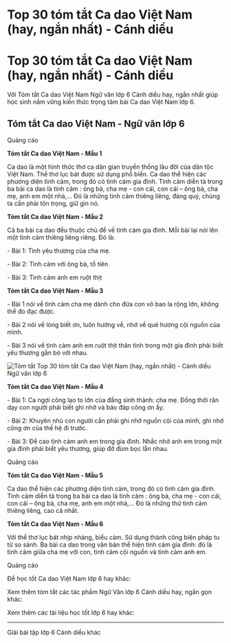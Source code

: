 # Top 30 tóm tắt Ca dao Việt Nam (hay, ngắn nhất) - Cánh diều

# Top 30 tóm tắt Ca dao Việt Nam (hay, ngắn nhất) - Cánh diều

Với Tóm tắt Ca dao Việt Nam Ngữ văn lớp 6 Cánh diều hay, ngắn nhất giúp học sinh nắm vững kiến thức trọng tâm bài Ca dao Việt Nam lớp 6.

## Tóm tắt Ca dao Việt Nam - Ngữ văn lớp 6

Quảng cáo

**Tóm tắt Ca dao Việt Nam - Mẫu 1**

Ca dao là một hình thức thơ ca dân gian truyền thống lâu đời của dân tộc Việt Nam. Thể thơ lục bát được sử dụng phổ biến. Ca dao thể hiện các phương diện tình cảm, trong đó có tình cảm gia đình. Tình cảm diễn tả trong ba bài ca dao là tình cảm : ông bà, cha mẹ - con cái, con cái – ông bà, cha mẹ, anh em một nhà,… Đó là những tình cảm thiêng liêng, đáng quý, chúng ta cần phải tôn trọng, giữ gìn nó.

**Tóm tắt Ca dao Việt Nam - Mẫu 2**

Cả ba bài ca dao đều thuộc chủ đề về tình cảm gia đình. Mỗi bài lại nói lên một tình cảm thiêng liêng riêng. Đó là: 

\- Bài 1: Tình yêu thương của cha mẹ.

\- Bài 2: Tình cảm với ông bà, tổ tiên

\- Bài 3: Tình cảm anh em ruột thịt

**Tóm tắt Ca dao Việt Nam - Mẫu 3**

\- Bài 1 nói về tình cảm cha mẹ dành cho đứa con vô bao la rộng lớn, không thể đo đạc được.

\- Bài 2 nói về lòng biết ơn, luôn hướng về, nhớ về quê hương cội nguồn của mình.

\- Bài 3 nói về tình cảm anh em ruột thịt thân tình trong một gia đình phải biết yêu thương gắn bó với nhau.

![Tóm tắt Top 30 tóm tắt Ca dao Việt Nam \(hay, ngắn nhất\) - Cánh diều Ngữ văn lớp 6](https://vietjack.com/soan-van-lop-6-cd/images/tom-tat-ca-dao-viet-nam-66785.png)

**Tóm tắt Ca dao Việt Nam - Mẫu 4**

\- Bài 1: Ca ngợi công lao to lớn của đấng sinh thành: cha mẹ. Đồng thời răn dạy con người phải biết ghi nhớ và báo đáp công ơn ấy.

\- Bài 2: Khuyên nhủ con người cần phải ghi nhớ nguồn cội của mình, ghi nhớ công ơn của thế hệ đi trước.

\- Bài 3: Đề cao tình cảm anh em trong gia đình. Nhắc nhở anh em trong một gia đình phải biết yêu thương, giúp đỡ đùm bọc lẫn nhau.

Quảng cáo

**Tóm tắt Ca dao Việt Nam - Mẫu 5**

Ca dao thể hiện các phương diện tình cảm, trong đó có tình cảm gia đình. Tình cảm diễn tả trong ba bài ca dao là tình cảm : ông bà, cha mẹ - con cái, con cái – ông bà, cha mẹ, anh em một nhà,… Đó là những thứ tình cảm thiêng liêng, cao cả nhất.

**Tóm tắt Ca dao Việt Nam - Mẫu 6**

Với thể thơ lục bát nhịp nhàng, biểu cảm. Sử dụng thành công biện pháp tu từ so sánh. Ba bài ca dao trong văn bản thể hiện tình cảm gia đình: đó là tình cảm giữa cha mẹ với con, tình cảm cội nguồn và tình cảm anh em.

Quảng cáo

Để học tốt Ca dao Việt Nam lớp 6 hay khác:

Xem thêm tóm tắt các tác phẩm Ngữ Văn lớp 6 Cánh diều hay, ngắn gọn khác:

Xem thêm các tài liệu học tốt lớp 6 hay khác:

* * *

Giải bài tập lớp 6 Cánh diều khác
